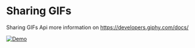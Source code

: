 # Sharing GIFs

Sharing GIFs Api more information on https://developers.giphy.com/docs/

[![Demo](https://j.gifs.com/32qQwO.gif)](https://j.gifs.com/32qQwO.gif)

